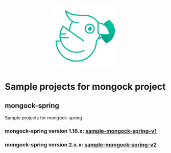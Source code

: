 <p align="center">
    <img src="https://raw.githubusercontent.com/cloudyrock/mongock/master/misc/logo.png" width="200" />
</p>

# Sample projects for mongock project

## mongock-spring
Sample projects for mongock-spring

### mongock-spring version 1.16.x: [sample-mongock-spring-v1](https://github.com/cloudyrock/mongock-samples/tree/master/samples-mongock-spring/sample-mongock-spring-v1)

### mongock-spring version 2.x.x: [sample-mongock-spring-v2](https://github.com/cloudyrock/mongock-samples/tree/master/samples-mongock-spring/sample-mongock-spring-v2)
